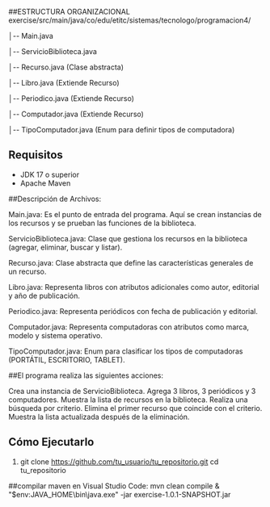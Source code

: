 ##ESTRUCTURA ORGANIZACIONAL
exercise/src/main/java/co/edu/etitc/sistemas/tecnologo/programacion4/

│-- Main.java

│-- ServicioBiblioteca.java

│-- Recurso.java (Clase abstracta)

│-- Libro.java (Extiende Recurso)

│-- Periodico.java (Extiende Recurso)

│-- Computador.java (Extiende Recurso)

│-- TipoComputador.java (Enum para definir tipos de computadora)

## Requisitos

- JDK 17 o superior  
- Apache Maven 

##Descripción de Archivos:

Main.java: Es el punto de entrada del programa. Aquí se crean instancias de los recursos y se prueban las funciones de la biblioteca.

ServicioBiblioteca.java: Clase que gestiona los recursos en la biblioteca (agregar, eliminar, buscar y listar).

Recurso.java: Clase abstracta que define las características generales de un recurso.

Libro.java: Representa libros con atributos adicionales como autor, editorial y año de publicación.

Periodico.java: Representa periódicos con fecha de publicación y editorial.

Computador.java: Representa computadoras con atributos como marca, modelo y sistema operativo.

TipoComputador.java: Enum para clasificar los tipos de computadoras (PORTÁTIL, ESCRITORIO, TABLET).


##El programa realiza las siguientes acciones:

Crea una instancia de ServicioBiblioteca.
Agrega 3 libros, 3 periódicos y 3 computadores.
Muestra la lista de recursos en la biblioteca.
Realiza una búsqueda por criterio.
Elimina el primer recurso que coincide con el criterio.
Muestra la lista actualizada después de la eliminación.

## Cómo Ejecutarlo

1. git clone https://github.com/tu_usuario/tu_repositorio.git
   cd tu_repositorio

##compilar maven en Visual Studio Code: 
mvn clean compile
& "$env:JAVA_HOME\bin\java.exe" -jar exercise-1.0.1-SNAPSHOT.jar

